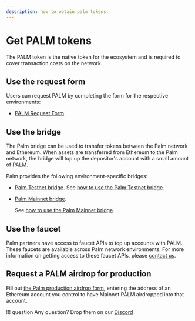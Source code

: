 ```yaml
---
description: how to obtain palm tokens.
---
```


# Get PALM tokens

The PALM token is the native token for the ecosystem and is required to cover transaction costs
on the network.

## Use the request form

Users can request PALM by completing the form for the respective environments:

* [PALM Request Form](https://docs.google.com/forms/d/e/1FAIpQLSetkTsotYiiGdMjNkJEUgUyRlWliIQ7O8YGHbrzJyfnCYnBfA/viewform)

## Use the bridge

The Palm bridge can be used to transfer tokens between the Palm network and Ethereum.
When assets are transferred from Ethereum to the Palm network, the bridge will top up the depositor's account with a small amount of PALM.

Palm provides the following environment-specific bridges:

* [Palm Testnet bridge](https://app.palm-uat.xyz/bridge).
  See [how to use the Palm Testnet bridge](../HowTo/Bridge.md#using-the-testnet-bridge).
* [Palm Mainnet bridge](https://app.palm.io/bridge).

  See [how to use the Palm Mainnet bridge](../HowTo/Bridge.md#using-the-mainnet-bridge).

## Use the faucet

Palm partners have access to faucet APIs to top up accounts with PALM. These faucets are available across Palm network environments.
For more information on getting access to these faucet APIs, please [contact us].

<!-- links -->
[contact us]: https://share.hsforms.com/1_sBreu7XTMWZtH9n1xTP3g2urwb

## Request a PALM airdrop for production

Fill out [the Palm production airdrop form](https://forms.gle/So2HE8Yfhjyr5fEi6), entering the address of an Ethereum
   account you control to have Mainnet PALM airdropped into that account.

!!! question
    Any question? Drop them on our [Discord](https://discord.gg/grcpwNRxVj)
